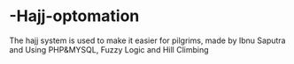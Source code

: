 # -Hajj-optomation
The hajj system is used to make it easier for pilgrims, made by Ibnu Saputra and Using PHP&amp;MYSQL, Fuzzy Logic and Hill Climbing
